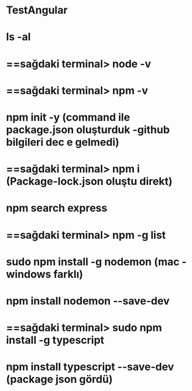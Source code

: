 # TestAngular

# ls -al

# ==sağdaki terminal>  node -v

# ==sağdaki terminal>  npm -v

# npm init -y (command ile package.json oluşturduk -github bilgileri dec e gelmedi)

# ==sağdaki terminal>  npm i (Package-lock.json oluştu direkt)

# npm search express

# ==sağdaki terminal>  npm -g list

# sudo npm install -g nodemon (mac - windows farklı)

# npm install nodemon --save-dev

# ==sağdaki terminal>  sudo npm install -g typescript

# npm install typescript --save-dev (package json gördü)



